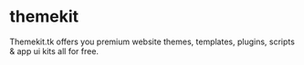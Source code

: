# themekit
Themekit.tk offers you premium website themes, templates, plugins, scripts &amp; app ui kits all for free.
